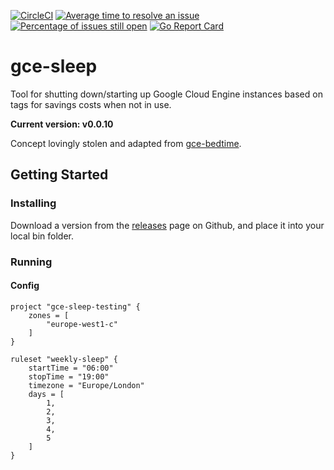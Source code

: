 [![CircleCI](https://circleci.com/gh/domudall/gce-sleep.svg?style=svg)](https://circleci.com/gh/domudall/gce-sleep) [![Average time to resolve an issue](http://isitmaintained.com/badge/resolution/domudall/gce-sleep.svg)](http://isitmaintained.com/project/domudall/gce-sleep "Average time to resolve an issue") [![Percentage of issues still open](http://isitmaintained.com/badge/open/domudall/gce-sleep.svg)](http://isitmaintained.com/project/domudall/gce-sleep "Percentage of issues still open") [![Go Report Card](https://goreportcard.com/badge/github.com/domudall/gce-sleep)](https://goreportcard.com/report/github.com/domudall/gce-sleep)
# gce-sleep

Tool for shutting down/starting up Google Cloud Engine instances based on tags for savings costs when not in use.

**Current version: v0.0.10**

Concept lovingly stolen and adapted from [gce-bedtime](https://github.com/lbn/gce-bedtime).

## Getting Started

### Installing

Download a version from the [releases](https://github.com/domudall/gce-sleep/releases) page on Github, and place it into your local bin folder.

### Running

#### Config

```hcl
project "gce-sleep-testing" {
	zones = [
		"europe-west1-c"
	]
}

ruleset "weekly-sleep" {
	startTime = "06:00"
	stopTime = "19:00"
	timezone = "Europe/London"
	days = [
		1,
		2,
		3,
		4,
		5
	]
}
```
